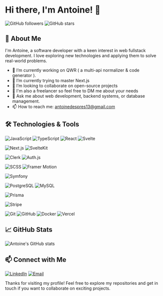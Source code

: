 # Hi there, I'm Antoine! 👋

![GitHub followers](https://img.shields.io/github/followers/antoine13330?style=social)
![GitHub stars](https://img.shields.io/github/stars/antoine13330?style=social)

## 🚀 About Me

I'm Antoine, a software developer with a keen interest in web fullstack development. I love exploring new technologies and applying them to solve real-world problems. 

- 🔭 I’m currently working on QWR ( a multi-api normalizer & code generator ).
- 🌱 I’m currently trying to master Next.js
- 👯 I’m looking to collaborate on open-source projects
- 🏢 I'm also a freelancer so feel free to DM me about your needs
- 💬 Ask me about web development, backend systems, or database management.
- 📫 How to reach me: [antoinedespres13@gmail.com](mailto:antoinedespres13@gmail.com)

## 🛠️ Technologies & Tools

![JavaScript](https://img.shields.io/badge/-JavaScript-F7DF1E?style=flat-square&logo=javascript&logoColor=black)
![TypeScript](https://img.shields.io/badge/-TypeScript-007ACC?style=flat-square&logo=typescript&logoColor=white)
![React](https://img.shields.io/badge/-React-61DAFB?style=flat-square&logo=react&logoColor=black)
![Svelte](https://img.shields.io/badge/-Svelte-FF3E00?style=flat-square&logo=svelte&logoColor=white)

![Next.js](https://img.shields.io/badge/-Next.js-000000?style=flat-square&logo=next.js&logoColor=white)
![SvelteKit](https://img.shields.io/badge/-SvelteKit-000000?style=flat-square&logo=svelte&logoColor=white)

![Clerk](https://img.shields.io/badge/-Clerk-352d63?style=flat-square&logo=clerk&logoColor=white)
![Auth.js](https://img.shields.io/badge/-Auth.js-3b82f6?style=flat-square&logo=auth0&logoColor=white)

![SCSS](https://img.shields.io/badge/-SCSS-CC6699?style=flat-square&logo=sass&logoColor=white)
![Framer Motion](https://img.shields.io/badge/-Framer_Motion-0055FF?style=flat-square&logo=framer&logoColor=white)

![Symfony](https://img.shields.io/badge/-Symfony-000000?style=flat-square&logo=symfony&logoColor=white)

![PostgreSQL](https://img.shields.io/badge/-PostgreSQL-336791?style=flat-square&logo=postgresql&logoColor=white)
![MySQL](https://img.shields.io/badge/-MySQL-4479A1?style=flat-square&logo=mysql&logoColor=white)

![Prisma](https://img.shields.io/badge/-Prisma-2D3748?style=flat-square&logo=prisma&logoColor=white)

![Stripe](https://img.shields.io/badge/-Stripe-008CDD?style=flat-square&logo=stripe&logoColor=white)

![Git](https://img.shields.io/badge/-Git-F05032?style=flat-square&logo=git&logoColor=white)
![GitHub](https://img.shields.io/badge/-GitHub-181717?style=flat-square&logo=github&logoColor=white)
![Docker](https://img.shields.io/badge/-Docker-2496ED?style=flat-square&logo=docker&logoColor=white)
![Vercel](https://img.shields.io/badge/-Vercel-000000?style=flat-square&logo=vercel&logoColor=white)


## 📈 GitHub Stats

![Antoine's GitHub stats](https://github-readme-stats.vercel.app/api?username=antoine13330&show_icons=true&theme=radical)

## 📫 Connect with Me

[![LinkedIn](https://img.shields.io/badge/-LinkedIn-0077B5?style=flat-square&logo=linkedin&logoColor=white)](https://www.linkedin.com/in/your-linkedin-profile)
[![Email](https://img.shields.io/badge/-Email-D14836?style=flat-square&logo=gmail&logoColor=white)](mailto:antoinedespres13@gmail.com)

Thanks for visiting my profile! Feel free to explore my repositories and get in touch if you want to collaborate on exciting projects.
